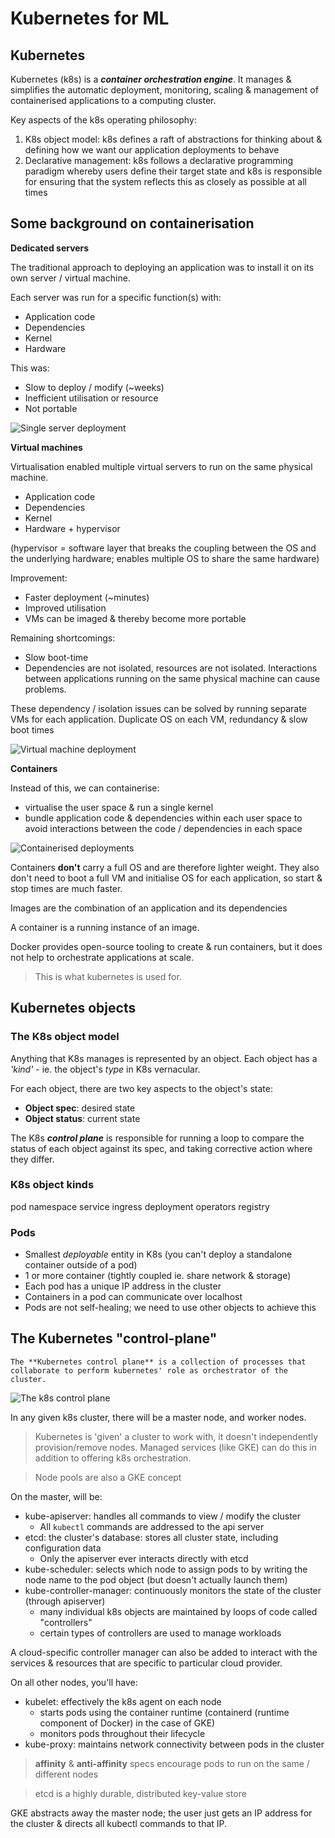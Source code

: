 # Kubernetes for ML

## Kubernetes

Kubernetes (k8s) is a ***container orchestration engine***. It manages & simplifies the automatic deployment, monitoring, scaling & management of containerised applications to a computing cluster.

Key aspects of the k8s operating philosophy:

1. K8s object model: k8s defines a raft of abstractions for thinking about & defining how we want our application deployments to behave
2. Declarative management: k8s follows a declarative programming paradigm whereby users define their target state and k8s is responsible for ensuring that the system reflects this as closely as possible at all times

## Some background on containerisation

**Dedicated servers**

The traditional approach to deploying an application was to install it on its own server / virtual machine.

Each server was run for a specific function(s) with:

- Application code
- Dependencies
- Kernel
- Hardware

This was:
- Slow to deploy / modify (~weeks)
- Inefficient utilisation or resource
- Not portable

![Single server deployment](assets/singleserver.svg)

**Virtual machines**

Virtualisation enabled multiple virtual servers to run on the same physical machine.

- Application code
- Dependencies
- Kernel
- Hardware + hypervisor

(hypervisor = software layer that breaks the coupling between the OS and the underlying hardware; enables multiple OS to share the same hardware)

Improvement:
- Faster deployment (~minutes)
- Improved utilisation
- VMs can be imaged & thereby become more portable

Remaining shortcomings:
- Slow boot-time
- Dependencies are not isolated, resources are not isolated. Interactions between applications running on the same physical machine can cause problems.

These dependency / isolation issues can be solved by running separate VMs for each application.
Duplicate OS on each VM, redundancy & slow boot times

![Virtual machine deployment](assets/virtualmachine.svg)

**Containers**

Instead of this, we can containerise:
- virtualise the user space & run a single kernel
- bundle application code & dependencies within each user space to avoid interactions between the code / dependencies in each space

![Containerised deployments](assets/containerisation.svg)

Containers **don't** carry a full OS and are therefore lighter weight.
They also don't need to boot a full VM and initialise OS for each application, so start & stop times are much faster.

Images are the combination of an application and its dependencies

A container is a running instance of an image.

Docker provides open-source tooling to create & run containers, but it does not help to orchestrate applications at scale.

> This is what kubernetes is used for.


## Kubernetes objects

### The K8s object model

Anything that K8s manages is represented by an object. Each object has a *'kind'* - ie. the object's *type* in K8s vernacular.

For each object, there are two key aspects to the object's state:  
- **Object spec**: desired state
- **Object status**: current state

The K8s ***control plane*** is responsible for running a loop to compare the status of each object against its spec, and taking corrective action where they differ.

### K8s object kinds

pod
namespace
service
ingress
deployment
operators
registry

### Pods

- Smallest *deployable* entity in K8s (you can't deploy a standalone container outside of a pod)
- 1 or more container (tightly coupled ie. share network & storage)
- Each pod has a unique IP address in the cluster
- Containers in a pod can communicate over localhost
- Pods are not self-healing; we need to use other objects to achieve this


## The Kubernetes "control-plane"

```{important}
The **Kubernetes control plane** is a collection of processes that collaborate to perform kubernetes' role as orchestrator of the cluster.
```

![The k8s control plane](assets/k8s.svg)

In any given k8s cluster, there will be a master node, and worker nodes.

> Kubernetes is 'given' a cluster to work with, it doesn't independently provision/remove nodes. Managed services (like GKE) can do this in addition to offering k8s orchestration.

> Node pools are also a GKE concept

On the master, will be:
- kube-apiserver: handles all commands to view / modify the cluster
    - All `kubectl` commands are addressed to the api server
- etcd: the cluster's database: stores all cluster state, including configuration data
    - Only the apiserver ever interacts directly with etcd
- kube-scheduler: selects which node to assign pods to by writing the node name to the pod object (but doesn't actually launch them)
- kube-controller-manager: continuously monitors the state of the cluster (through apiserver)
    - many individual k8s objects are maintained by loops of code called "controllers"
    - certain types of controllers are used to manage workloads

A cloud-specific controller manager can also be added to interact with the services & resources that are specific to particular cloud provider.

On all other nodes, you'll have:
- kubelet: effectively the k8s agent on each node
    - starts pods using the container runtime (containerd (runtime component of Docker) in the case of GKE)
    - monitors pods throughout their lifecycle
- kube-proxy: maintains network connectivity between pods in the cluster

> **affinity** & **anti-affinity** specs encourage pods to run on the same / different nodes

> etcd is a highly durable, distributed key-value store

GKE abstracts away the master node; the user just gets an IP address for the cluster & directs all kubectl commands to that IP.